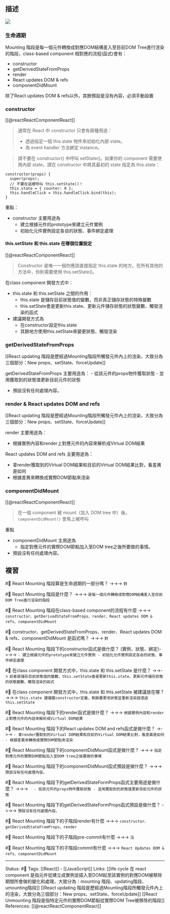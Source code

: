 ## 描述


![](https://res.cloudinary.com/dqfxgtyoi/image/upload/v1660833335/blog/react/life-cycle/life-cycle-react_wzmir9.jpg)

### 生命週期

Mounting 階段是每一個元件轉換成對應DOM結構差入至目前DOM Tree進行渲染的階段，class-based component 相對應的流程(函式)會有：
- constructor
- getDerivedStateFromProps
- render
- React updates DOM & refs
- componentDidMount

除了React updates DOM & refs以外，其餘預設是沒有內容，必須手動設置

### constructor
[[@reactReactComponentReact]]
> 通常在 React 中 constructor 只會有兩種用途：
> -  透過指定一個 this.state 物件來初始化內部 state。
> - 為 event handler 方法綁定 instance。

> 請不要在 constructor() 中呼叫 setState()。如果你的 component 需要使用內部 state，請在 constructor 中將其最初的 state 指定為 this.state：

```
constructor(props) {
  super(props);
  // 不要在這裡呼叫 this.setState()！
  this.state = { counter: 0 };
  this.handleClick = this.handleClick.bind(this);
}
```


重點：
- constructor 主要用途為
	- 建立根據元件的prototype來建立元件實例
	- 初始化元件實例設定各自的狀態、事件綁定處理


#### this.setState 和 this.state 在哪個位置設定

[[@reactReactComponentReact]]
> Constructor 是唯一一個你應該直接指定 this.state 的地方。在所有其他的方法中，你則需要使用 this.setState()。

在class component 開發方式中：
- this.state 和 this.setState 之間的作用：
	- this.state 是儲存目前狀態值的變數，而非真正儲存狀態的特殊變數
	- this.setState會是更新this.state、更新元件儲存狀態的狀態變數、觸發渲染的函式
- 建議開發方式為
	- 在constructor設定this.state
	- 其餘地方使用this.setState來變更狀態、觸發渲染

### getDerivedStateFromProps
[[React updating 階段是歷經過Mounting階段所觸發元件內上的渲染，大致分為三個部分：New props、setState、forceUpdate]]

getDerivedStateFromProps 主要用途為：
	- 從該元件的props物件獲取狀態
	- 並用獲取到的狀態值更新目前元件的狀態
- 預設沒有任何處理內容。

### render & React updates DOM and refs 


[[React updating 階段是歷經過Mounting階段所觸發元件內上的渲染，大致分為三個部分：New props、setState、forceUpdate]]

render 主要用途為：
- 根據實例內容和render上對應元件的內容來解析成Virtual DOM結果

React updates DOM and refs 主要用途為：
- 拿render獲取到的Virtual DOM結果和目前的Virtual DOM結果比對，看差異是如何
- 根據差異來轉換成實際DOM節點來渲染



### componentDidMount
[[@reactReactComponentReact]]
> 在一個 component 被 mount（加入 DOM tree 中）後，`componentDidMount()` 會馬上被呼叫

重點
- componentDidMount 主用途為
	- 指定對應元件的實際DOM節點加入至DOM tree之後所要做的事情。
- 預設沒有任何處理內容。



## 複習
#🧠 React Mounting 階段算是生命週期的一部分嗎？ ->->-> `對`
<!--SR:!2023-05-29,175,250-->

#🧠 React Mounting 階段是什麼？ ->->-> `是每一個元件轉換成對應DOM結構差入至目前DOM Tree進行渲染的階段`
<!--SR:!2023-06-26,194,250-->

#🧠 React Mounting 階段在class-based component的流程有什麼 ->->-> `constructor、getDerivedStateFromProps、render、React updates DOM & refs、componentDidMount`
<!--SR:!2023-03-19,85,210-->

#🧠 constructor、getDerivedStateFromProps、render、React updates DOM & refs、componentDidMount 是函式嗎？ ->->-> `對`
<!--SR:!2023-02-16,109,250-->

#🧠 React Mounting 階段下的constructor函式是做什麼？ (實例、狀態、綁定)->->-> `- 建立根據元件的prototype來建立元件實例 - 初始化元件實例設定各自的狀態、事件綁定處理`
<!--SR:!2023-05-05,157,250-->


#🧠 在class component 開發方式中，this.state 和 this.setState 是什麼？ ->->-> `前者是儲存目前狀態值的變數、this.setState會是更新this.state、更新元件儲存狀態的狀態變數、觸發渲染的函式`
<!--SR:!2023-02-19,94,229-->

#🧠 在class component 開發方式中，this.state 和 this.setState 被建議放在哪？ ->->-> `this.state 建議載constructor定義，剩餘要更改狀態並重新渲染就透過this.setState`
<!--SR:!2023-10-10,251,249-->


#🧠 React Mounting 階段下的render函式是做什麼？ ->->-> `根據實例內容和render上對應元件的內容來解析成Virtual DOM結果`
<!--SR:!2023-06-18,189,250-->

#🧠 React Mounting 階段下的React updates DOM and refs函式是做什麼？ ->->-> `- 拿render獲取到的Virtual DOM結果和目前的Virtual DOM結果比對，看差異是如何 - 根據差異來轉換成實際DOM節點來渲染`
<!--SR:!2023-04-19,90,230-->

#🧠 React Mounting 階段下的componentDidMount函式是做什麼？ ->->-> `指定對應元件的實際DOM節點加入至DOM tree之後要做的事情`
<!--SR:!2023-04-12,143,250-->

#🧠 React Mounting 階段下的componentDidMount函式預設是做什麼？ ->->-> `預設沒有任何處理內容。`
<!--SR:!2023-06-09,180,250-->

#🧠 React Mounting 階段下的getDerivedStateFormProps函式主要用途是做什麼？ ->->-> `	- 從該元件的props物件獲取狀態 - 並用獲取到的狀態值更新目前元件的狀態`
<!--SR:!2023-05-01,154,250-->

#🧠 React Mounting 階段下的getDerivedStateFormProps函式預設是做什麼？ ->->-> `預設沒有任何處理內容。`
<!--SR:!2023-06-23,192,250-->


#🧠 React Mounting 階段下的子階段render有什麼 ->->-> `constructor、getDerivedStateFromProps、render`
<!--SR:!2023-05-19,151,230-->

#🧠 React Mounting 階段下的子階段pre-commit有什麼 ->->-> `沒`
<!--SR:!2023-06-26,193,250-->

#🧠 React Mounting 階段下的子階段commit有什麼 ->->-> `React Updates DOM & refs、componentDidMount`
<!--SR:!2023-07-11,189,230-->

---
Status: #🌱 
Tags:
[[React]] - [[JavaScript]]
Links:
[[life cycle 在 react component 是指元件從建立成實例並插入至DOM起至該實例的對應DOM被移除期間所會做的變化和處理，大致分為：mounting 階段、updating階段、umounting階段]]
[[React updating 階段是歷經過Mounting階段所觸發元件內上的渲染，大致分為三個部分：New props、setState、forceUpdate]]
[[React Unmounting 階段是指特定元件的實際DOM節點從實際DOM Tree被移除的階段]]
References:
[[@reactReactComponentReact]]